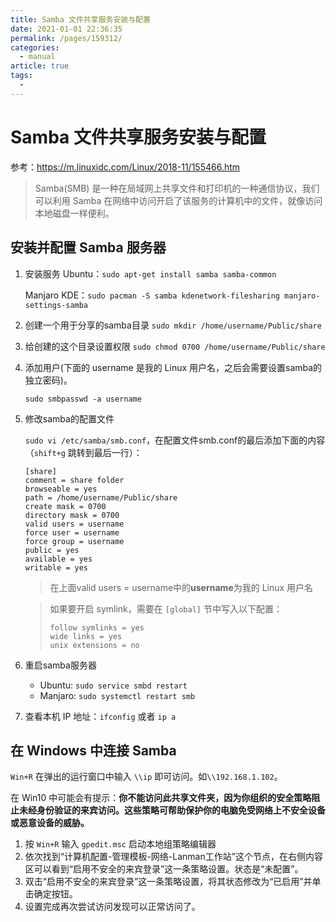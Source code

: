 ```yaml
---
title: Samba 文件共享服务安装与配置
date: 2021-01-01 22:36:35
permalink: /pages/159312/
categories: 
  - manual
article: true
tags: 
  - 
---
```

# Samba 文件共享服务安装与配置

参考：https://m.linuxidc.com/Linux/2018-11/155466.htm

> Samba(SMB) 是一种在局域网上共享文件和打印机的一种通信协议，我们可以利用 Samba 在网络中访问开启了该服务的计算机中的文件，就像访问本地磁盘一样便利。

## 安装并配置 Samba 服务器

1. 安装服务
    Ubuntu：`sudo apt-get install samba samba-common`
    
    Manjaro KDE：`sudo pacman -S samba kdenetwork-filesharing manjaro-settings-samba`
    
2. 创建一个用于分享的samba目录
    `sudo mkdir /home/username/Public/share`

3. 给创建的这个目录设置权限
    `sudo chmod 0700 /home/username/Public/share`

4. 添加用户(下面的 username 是我的 Linux 用户名，之后会需要设置samba的独立密码)。 

    `sudo smbpasswd -a username`

5. 修改samba的配置文件

    `sudo vi /etc/samba/smb.conf`，在配置文件smb.conf的最后添加下面的内容（`shift+g` 跳转到最后一行）：

    ```
    [share]
    comment = share folder
    browseable = yes
    path = /home/username/Public/share
    create mask = 0700
    directory mask = 0700
    valid users = username
    force user = username
    force group = username
    public = yes
    available = yes
    writable = yes
    ```

    > 在上面valid users = username中的**username**为我的 Linux 用户名

    > 如果要开启 symlink，需要在 `[global]` 节中写入以下配置：
    >
    > ```
    > follow symlinks = yes
    > wide links = yes
    > unix extensions = no
    > ```

6. 重启samba服务器

    - Ubuntu: `sudo service smbd restart`
    - Manjaro: `sudo systemctl restart smb`

7. 查看本机 IP 地址：`ifconfig` 或者 `ip a`

## 在 Windows 中连接 Samba

`Win+R` 在弹出的运行窗口中输入 `\\ip` 即可访问。如`\\192.168.1.102`。

在 Win10 中可能会有提示：**你不能访问此共享文件夹，因为你组织的安全策略阻止未经身份验证的来宾访问。这些策略可帮助保护你的电脑免受网络上不安全设备或恶意设备的威胁。**

1. 按 `Win+R` 输入 `gpedit.msc` 启动本地组策略编辑器
2. 依次找到“计算机配置-管理模板-网络-Lanman工作站”这个节点，在右侧内容区可以看到“启用不安全的来宾登录”这一条策略设置。状态是“未配置”。
3.  双击“启用不安全的来宾登录”这一条策略设置，将其状态修改为“已启用”并单击确定按钮。 
4. 设置完成再次尝试访问发现可以正常访问了。
